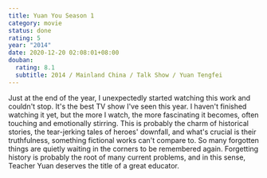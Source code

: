 ```yaml
---
title: Yuan You Season 1
category: movie
status: done
rating: 5
year: "2014"
date: 2020-12-20 02:08:01+08:00
douban:
  rating: 8.1
  subtitle: 2014 / Mainland China / Talk Show / Yuan Tengfei
---
```


Just at the end of the year, I unexpectedly started watching this work and couldn't stop. It's the best TV show I've seen this year. I haven't finished watching it yet, but the more I watch, the more fascinating it becomes, often touching and emotionally stirring. This is probably the charm of historical stories, the tear-jerking tales of heroes' downfall, and what's crucial is their truthfulness, something fictional works can't compare to. So many forgotten things are quietly waiting in the corners to be remembered again. Forgetting history is probably the root of many current problems, and in this sense, Teacher Yuan deserves the title of a great educator.
